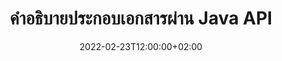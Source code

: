 ---
############################# Static ############################
layout: "product"
date: 2022-02-23T12:00:00+02:00
draft: false

product: "Annotation"
product_tag: "annotation"
platform: "Java"
platform_tag: "java"

############################# Head ############################
head_title: "API คำอธิบายประกอบเอกสาร Java | ดูและใส่คำอธิบายประกอบรูปภาพ PDF Word Excel PPTX"
head_description: "API คำอธิบายประกอบเอกสาร Java ดู แท็ก แสดงความคิดเห็น และใส่คำอธิบายประกอบ PDF Word DOCX, Excel XLSX, PPTX, EML EMLX, VSS VSD, OTP, CAD และรูปแบบไฟล์รูปภาพ"

############################# Header ##########################
title: "คำอธิบายประกอบเอกสารผ่าน Java API"
description: "สร้างแอปพลิเคชันจาวาที่มีความสามารถในการดูและอธิบาย PDF, HTML, MS Office และรูปแบบเอกสารอื่นๆ โดยไม่ต้องติดตั้งซอฟต์แวร์ภายนอกใดๆ"
button:
    enable: true
    icon: "fas fa-arrow-down"
    label: "ดาวน์โหลดรุ่นทดลองใช้ฟรี"
    link: "https://downloads.groupdocs.com/annotation/java"

############################# SubMenu #########################
submenu:
    enable: true
    
    left:
        img_alt: "GroupDocs.Annotation for Java"
        image: "https://www.groupdocs.cloud/templates/groupdocs/images/product-logos/groupdocs-annotation-java.png"
        product: "GroupDocs.Annotation"
        platform: "Java"

    middle:
        button:
            # button loop
            - link: "#features"
              text: "คุณสมบัติ"

            # button loop
            - link: "https://products.groupdocs.app/annotation"
              text: "การสาธิตสด"

            # button loop
            - link: "https://purchase.groupdocs.com/pricing/annotation/java"
              text: "ราคา"

    right:
        link_download: "https://downloads.groupdocs.com/annotation"
        link_learn: "https://docs.groupdocs.com/annotation/java/"
        link_buy: "https://purchase.groupdocs.com"

############################# Overview ############################
overview:
    enable: true
    content: |
      GroupDocs.Annotation Java API เป็นผลิตภัณฑ์ที่ช่วยให้คุณทำงานกับคำอธิบายประกอบในเอกสารบนแพลตฟอร์มและระบบปฏิบัติการต่างๆ เช่น Android, MacOS, Linux, Windows GroupDocs.Annotation ให้ไลบรารีที่มี API อย่างง่ายซึ่งมีข้อดีมากมาย เช่น หากคุณต้องการเก็บข้อมูลเป็นความลับหรือเลือกว่าต้องใช้พลังงานเท่าใดในการทำงานกับไลบรารี หรือเปลี่ยนงานบางส่วนด้วยคำอธิบายประกอบ ไลบรารีนี้มีประโยชน์อย่างมาก น้ำหนักเบาและยืดหยุ่น

      GroupDocs คำอธิบายประกอบสำหรับ Java API ช่วยให้คุณสามารถทำงานกับคำอธิบายประกอบประเภทต่างๆ ซึ่งรวมถึง: ข้อความ, รูปหลายเหลี่ยม, พื้นที่, ขีดเส้นใต้, จุด, ลายน้ำ, ลูกศร, วงรี, การแทนที่ข้อความ, ระยะทาง, ช่องข้อความ, การโต้ตอบทรัพยากร เป็นต้น และรองรับส่วนใหญ่ รูปแบบเอกสารยอดนิยมเช่น: PDF, HTML, Microsoft Office Word, สเปรดชีต Excel, งานนำเสนอ PowerPoint, Visio, อีเมล Outlook, รูปภาพ, เมตาไฟล์, การวาด CAD และรูปแบบอื่นๆ อีกมากมาย API ให้ความสามารถในการรับภาพขนาดย่อของหน้าเอกสาร และรองรับการนำเข้าและส่งออกคำอธิบายประกอบไปยังและจากไฟล์ PDF

      เมื่อใช้ไลบรารี คุณสามารถ [เพิ่ม](/annotation/java/bmp/), [แก้ไข](/annotation/java/bmp/), [extract](/annotation/java/bmp/) และ [ลบ](/annotation/java/bmp/) คำอธิบายประกอบจากเอกสาร หมุนเอกสาร เปลี่ยนภาพขนาดย่อ และนี่ไม่ใช่รายการที่สมบูรณ์ของความเป็นไปได้ทั้งหมด นอกจากนี้ยังมีชุดอ็อบเจ็กต์ข้อมูลที่ครอบคลุมเพื่อปรับแต่งคุณสมบัติคำอธิบายประกอบตามความต้องการของคุณภายในรูปแบบเอกสารที่รองรับทั้งหมด

      การทำงานกับ GroupDocs.Annotation สำหรับ Java API นั้นง่ายมากและมีขั้นตอนพื้นฐานเพียงไม่กี่ขั้นตอน ในตอนแรก คุณต้องตั้งค่าใบอนุญาต จากนั้นเลือกไฟล์ที่คุณต้องการใช้งาน จากนั้นจัดการด้วยคำอธิบายประกอบเอกสาร (ลบ/แก้ไข/แยก/ลบ) และบันทึกผลลัพธ์ สำหรับข้อมูลเพิ่มเติม โปรดดูผลิตภัณฑ์[เอกสารประกอบ](https://docs.groupdocs.com/annotation/java/getting-started/) หรือ[ตัวอย่าง](https://github.com/groupdocs-annotation/GroupDocs.Annotation) -for-Java) ตั้ง
      
      GroupDocs.Annotation ได้รับการอัปเดตเป็นประจำและให้การสนับสนุนแก่ลูกค้า คุณสามารถถามคำถามหรือส่งแนวคิดของคุณหรือแจ้งให้เราทราบเกี่ยวกับความต้องการของคุณสำหรับสิ่งใหม่ ๆ และเรายินดีที่จะนำไปใช้ในเวอร์ชันใหม่ของเรา
    tabs:
      enable: true
      
      ## TAB ONE ##
      tab_one:
        description: |
          ต่อไปนี้เป็นภาพรวมของ GroupDocs.Annotation สำหรับ Java:
      
        right:
          enable: true
          icon: "fab fa-html5"
          title:  ภาพรวม
          content: |
            * เพิ่มคำอธิบายประกอบ
            * ส่งออกคำอธิบายประกอบ 
            * นำเข้าคำอธิบายประกอบ
            * ตอบกลับตามความคิดเห็น
            * ความเข้ากันได้ของคำอธิบายประกอบ
      
      ## TAB TWO ##
      tab_two:
        description: |
          GroupDocs คำอธิบายประกอบสำหรับ Java รองรับ [รูปแบบไฟล์เอกสาร] (https://docs.groupdocs.com/annotation/java/supported-document-formats/) ยอดนิยมทั้งหมด รวมถึง: Microsoft Office, PDF, รูปภาพ และอื่นๆ อีกมากมาย

        left:
          enable: true
          table:
            # table loop
            - title: "Microsoft Office Formats"
              content: |
                * **Word**: [DOC](/annotation/java/doc/), [DOCX](/annotation/java/docx/), [DOCM](/annotation/java/docm/), [DOT](/annotation/java/dot/), [DOTX](/annotation/java/dotx/), [RTF](/annotation/java/rtf/)
                * **Excel**: [XLS](/annotation/java/xls/), [XLSX](/annotation/java/xlsx/), [XLSB](/annotation/java/xlsb/), [XLSM](/annotation/java/xlsm/)
                * **PowerPoint**: [PPT](/annotation/java/ppt/), [PPTX](/annotation/java/pptx/), [PPS](/annotation/java/pps/), [PPSX](/annotation/java/ppsx/), [POTM](/annotation/java/potm/), [POTX](/annotation/java/potx/), [PPSM](/annotation/java/ppsm/), [PPTM](/annotation/java/pptm/), [WMF](/annotation/java/wmf/), [EMF](/annotation/java/emf/)
                * **Outlook**: [EML](/annotation/java/eml/), [EMLX](/annotation/java/emlx/), [MSG](/annotation/java/msg/)
                * **Visio**: [VSS](/annotation/java/vss/), [VST](/annotation/java/vst/), [VSD](/annotation/java/vsd/), [VSDX](/annotation/java/vsdx/), [VSX](/annotation/java/vsx/)

        right:
          enable: true
          table:
            # table loop
            - title: "Other Formats"
              content: |
                * **Portable**: [PDF](/annotation/java/pdf/) (PDF/A-1a, PDF/A-1b, PDF/A-2a)
                * **OpenDocument**: [ODT](/annotation/java/odt/), [ODS](/annotation/java/ods/), [ODP](/annotation/java/odp/)
                * **Images**: [BMP](/annotation/java/bmp/), [JPG](/annotation/java/jpg/), [JPEG](/annotation/java/jpeg/), [TIFF](/annotation/java/tiff/), [TIF](/annotation/java/tif/), [PNG](/annotation/java/png/), [GIF](/annotation/java/gif/), [DCM](/annotation/java/dcm/), [DICOM](/annotation/java/dicom/)
                * **AutoCAD**: [DWG](/annotation/java/dwg/), [DXF](/annotation/java/dxf/), [CAD](/annotation/java/cad/)
                * **Other**: [HTM](/annotation/java/htm/), [HTML](/annotation/java/html/), [CSV](/annotation/java/csv/), [DJVU](/annotation/java/djvu/), [OTP](/annotation/java/otp/), [OTT](/annotation/java/ott/)

      ## TAB THREE ##
      tab_three:
        description: |
          GroupDocs.Annotation สำหรับ Java รองรับระบบปฏิบัติการ, Frameworks & Package Managers ต่อไปนี้:
        
        left:
          enable: true
          table:
            # table loop
            - icon: "fab fa-windows"
              title:  ระบบปฏิบัติการ
              content: |
                * Microsoft Windows Desktop
                * Microsoft Windows Server
                * Linux
                * MacOS

            # table loop
            - icon: "fas fa-code"
              title:  กรอบงานที่รองรับ
              content: |
                * Java 7 (1.7) and above

        right:
          enable: true
          table:
            # table loop
            - icon: "fas fa-cogs"
              title:  สภาพแวดล้อมการพัฒนา
              content: |
                * NetBeans
                * IntelliJ IDEA
                * Eclipse

            # table loop
            - icon: "fas fa-tools"
              title:  สร้างเครื่องมืออัตโนมัติ
              content: |
                * Maven

############################# Features ############################
features:
    enable: true
    title: GroupDocs คำอธิบายประกอบสำหรับคุณลักษณะ Java

    feature:
      # feature loop
      - icon: "fas fa-copy"
        link: "https://docs.groupdocs.com/annotation/java/add-area-annotation/"
        content: เพิ่มคำอธิบายประกอบพื้นที่ในเอกสารและเชื่อมโยงความคิดเห็นที่เรียบง่ายและซ้อนกัน

      # feature loop
      - icon: "fas fa-eye"
        link: "https://docs.groupdocs.com/annotation/java/add-arrow-annotation/"
        content: ชี้ไปที่เนื้อหาเฉพาะโดยใช้คำอธิบายประกอบลูกศร

      # feature loop
      - icon: "fas fa-bolt"
        link: "https://docs.groupdocs.com/annotation/java/add-watermark-annotation/"
        content: ตั้งค่าลายน้ำข้อความเป็น PDF, สไลด์, แผ่นงาน Excel, รูปภาพและไดอะแกรมที่ตำแหน่งมุม
      
      # feature loop
      - icon: "fas fa-file-powerpoint"
        link: "https://docs.groupdocs.com/annotation/java/add-point-annotation/"
        content: เพิ่มป๊อปอัปความคิดเห็นไปยังตำแหน่งใดๆ ในเอกสารโดยใช้คำอธิบายประกอบแบบจุด

      # feature loop
      - icon: "fas fa-code"
        link: "https://docs.groupdocs.com/annotation/java/add-polyline-annotation/"
        content: ใช้คำอธิบายประกอบเส้นหลายเส้นเพื่อเชื่อมต่อลำดับของส่วนของเส้น ส่วนโค้ง หรือทั้งสองอย่าง

      # feature loop
      - icon: "fas fa-cloud"
        link: "https://docs.groupdocs.com/annotation/java/add-ellipse-annotation/"
        content: เพิ่มคำอธิบายประกอบวงรีลงใน PDF, เอกสาร Word, สเปรดชีต, งานนำเสนอ, ไดอะแกรมและรูปภาพ

      # feature loop
      - icon: "fas fa-remove-format"
        link: "https://docs.groupdocs.com/annotation/java/add-watermark-annotation/"
        content: เพิ่มลายน้ำมุมสำหรับ PDF, PowerPoint, Excel, รูปภาพและไดอะแกรม

      # feature loop
      - icon: "fas fa-comment-slash"
        link: "https://docs.groupdocs.com/annotation/java/add-underline-annotation/"
        content: ดึงพิกัดของคำอธิบายประกอบข้อความในการแสดงรูปภาพของเอกสาร

      # feature loop
      - icon: "fas fa-location-arrow"
        link: "https://docs.groupdocs.com/annotation/java/add-annotation-to-the-document/"
        content: ขีดเส้นใต้ ขีดทับ หรือแก้ไขข้อความเฉพาะในเอกสาร

      # feature loop
      - icon: "fas fa-border-all"
        link: "https://docs.groupdocs.com/annotation/java/add-annotation-to-the-document/"
        content: เพิ่มการประทับข้อความหรือลายน้ำและฟิลด์ข้อความในเอกสาร

      # feature loop
      - icon: "fas fa-wrench"
        link: "https://docs.groupdocs.com/annotation/java/add-point-annotation/"
        content: นำเข้าและส่งออกคำอธิบายประกอบระหว่างเอกสาร Word และงานนำเสนอ PowerPoint

      # feature loop
      - icon: "fas fa-columns"
        link: "https://docs.groupdocs.com/annotation/java/add-strikeout-annotation/"
        content: ใส่คำอธิบายประกอบสเปรดชีต Excel ด้วยประเภทคำอธิบายประกอบ Text, TextReplacement, Watermark & ​​Redaction

      # feature loop
      - icon: "fas fa-file-word"
        link: "https://docs.groupdocs.com/annotation/java/get-file-info/"
        content: เพิ่ม Polyline, Strikethrough, Underline หรือ Text Annotation ให้กับ PowerPoint Presentations และ Slides

      # feature loop
      - icon: "fas fa-envelope"
        link: "https://docs.groupdocs.com/annotation/java/basic-usage/"
        content: ทำเครื่องหมายคำอธิบายประกอบในงานนำเสนอโดยใช้พิกัด X, Y

      # feature loop
      - icon: "fas fa-print"
        link: "https://docs.groupdocs.com/annotation/java/add-strikeout-annotation/"
        content: เพิ่มคำอธิบายประกอบแบบขีดทับ ข้อความ ขีดเส้นใต้ หรือเส้นหลายเส้นให้กับรูปภาพ

      # feature loop
      - icon: "fas fa-file-archive"
        link: "https://docs.groupdocs.com/annotation/java/add-link-annotation/"
        content: ดึงข้อมูลเอกสารและรูปภาพสำหรับไดอะแกรม Visio เช่น VSS & VSD
      
      # feature loop
      - icon: "fas fa-file-code"
        link: "https://docs.groupdocs.com/annotation/java/basic-usage/"
        content: รับภาพขนาดย่อของหน้าเอกสาร & ทำงานกับไฟล์ TIFF หลายหน้า

      # feature loop
      - icon: "fas fa-file-excel"
        link: "https://docs.groupdocs.com/annotation/java/get-file-info/"
        content: ดึงคำอธิบายประกอบทั้งหมดของเอกสารด้วยการเรียกใช้ฟังก์ชันเดียว

      # feature loop
      - icon: "fas fa-heading"
        link: "https://docs.groupdocs.com/annotation/java/add-link-annotation/"
        content: เพิ่มคำอธิบายประกอบลิงก์ไปยังงานนำเสนอ PDF, Word และ PowerPoint

      # feature loop
      - icon: "fas fa-project-diagram"
        link: "https://docs.groupdocs.com/annotation/java/add-point-annotation/"
        content: การแยกวิเคราะห์เส้นทาง SVG รองรับ PDF, Word, Diagrams, Slides และรูปแบบเอกสารหลักอื่นๆ

      # feature loop
      - icon: "fas fa-cube"
        link: "https://docs.groupdocs.com/annotation/java/technical-support/"
        content: รองรับการเพิ่มคำอธิบายประกอบลายน้ำในเอกสาร Word และการล้างข้อมูลสำหรับการแทนที่ข้อความ

      # feature loop
      - icon: "fab fa-uncharted"
        link: "https://docs.groupdocs.com/annotation/java/technical-support/"
        content: รองรับการประมวลผลรูปร่างในไดอะแกรมสำหรับคำอธิบายประกอบข้อความ
  
      # feature loop
      - icon: "fab fa-uncharted"
        link: "https://docs.groupdocs.com/annotation/java/advanced-usage/"
        content: ประหยัดเวลาด้วยการแคชหน้าตัวอย่างเอกสารเพื่อการประมวลผลที่เร็วขึ้น
  
      # feature loop
      - icon: "fab fa-uncharted"
        link: "https://docs.groupdocs.com/annotation/java/add-annotation-to-the-document/"
        content: ใส่คำอธิบายประกอบในเอกสาร Word, Excel และ PowerPoint ได้อย่างง่ายดายแม้ในรูปแบบที่เก่ากว่า

      # feature loop
      - icon: "fab fa-uncharted"
        link: "https://docs.groupdocs.com/annotation/java/add-distance-annotation/"
        content: แสดงคำอธิบายประกอบระยะทางสำหรับ Excel, PowerPoint และไดอะแกรม

############################# Support ############################
support:
    enable: true

############################# Solutions ############################
solutions:
    enable: true
    title: GroupDocs.Annotation เสนอ API การดูเอกสารสำหรับสภาพแวดล้อมการพัฒนายอดนิยมอื่นๆ

    solution:
        # solution loop
        - img_alt: "GroupDocs.Annotation for .NET"
          image: "https://www.groupdocs.cloud/templates/groupdocs/images/product-logos/groupdocs-annotation-net.png"
          product: "GroupDocs.Annotation"
          platform: ".NET"
          link: "/annotation/net/"

############################# Back to top ###############################
back_to_top:
  enable: true
---
